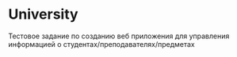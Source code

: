 # University
Тестовое задание по созданию веб приложения для управления информацией о студентах/преподавателях/предметах
